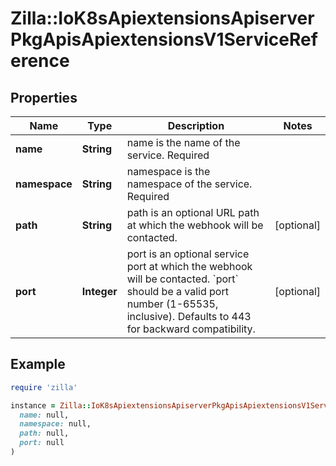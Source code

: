 # Zilla::IoK8sApiextensionsApiserverPkgApisApiextensionsV1ServiceReference

## Properties

| Name | Type | Description | Notes |
| ---- | ---- | ----------- | ----- |
| **name** | **String** | name is the name of the service. Required |  |
| **namespace** | **String** | namespace is the namespace of the service. Required |  |
| **path** | **String** | path is an optional URL path at which the webhook will be contacted. | [optional] |
| **port** | **Integer** | port is an optional service port at which the webhook will be contacted. &#x60;port&#x60; should be a valid port number (1-65535, inclusive). Defaults to 443 for backward compatibility. | [optional] |

## Example

```ruby
require 'zilla'

instance = Zilla::IoK8sApiextensionsApiserverPkgApisApiextensionsV1ServiceReference.new(
  name: null,
  namespace: null,
  path: null,
  port: null
)
```


